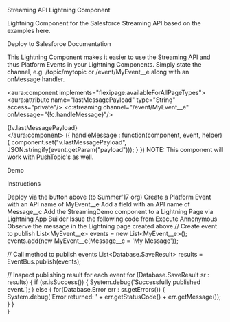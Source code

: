 Streaming API Lightning Component

Lightning Component for the Salesforce Streaming API based on the examples here.

 Deploy to Salesforce
Documentation

This Lightning Component makes it easier to use the Streaming API and thus Platform Events in your Lightning Components. Simply state the channel, e.g. /topic/mytopic or /event/MyEvent__e along with an onMessage handler.

<aura:component implements="flexipage:availableForAllPageTypes">
    <aura:attribute name="lastMessagePayload" type="String" access="private"/>
    <c:streaming channel="/event/MyEvent__e" onMessage="{!c.handleMessage}"/>
    <div>{!v.lastMessagePayload}</div>
</aura:component>
({
	handleMessage : function(component, event, helper) {
	    component.set("v.lastMessagePayload", JSON.stringify(event.getParam("payload")));
	}
})
NOTE: This component will work with PushTopic's as well.

Demo

Instructions

Deploy via the button above (to Summer'17 org)
Create a Platform Event with an API name of MyEvent__e
Add a field with an API name of Message__c
Add the StreamingDemo component to a Lightning Page via Lightning App Builder
Issue the following code from Execute Annonymous
Observe the message in the Lightning page created above
// Create event to publish
List<MyEvent__e> events = new List<MyEvent__e>();
events.add(new MyEvent__e(Message__c = 'My Message'));

// Call method to publish events
List<Database.SaveResult> results = EventBus.publish(events);

// Inspect publishing result for each event
for (Database.SaveResult sr : results) {
    if (sr.isSuccess()) {
        System.debug('Successfully published event.');
    } else {
        for(Database.Error err : sr.getErrors()) {
            System.debug('Error returned: ' +
                        err.getStatusCode() +
                        err.getMessage());
        }
    }       
}

